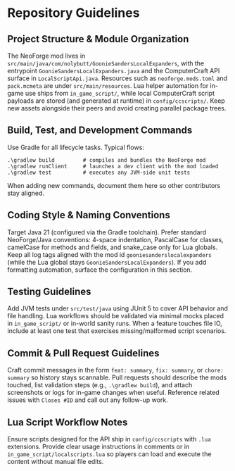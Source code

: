 # Repository Guidelines

## Project Structure & Module Organization
The NeoForge mod lives in `src/main/java/com/nolybutt/GoonieSandersLocalExpanders`, with the entrypoint `GoonieSandersLocalExpanders.java` and the ComputerCraft API surface in `LocalScriptApi.java`. Resources such as `neoforge.mods.toml` and `pack.mcmeta` are under `src/main/resources`. Lua helper automation for in-game use ships from `in_game_script/`, while local ComputerCraft script payloads are stored (and generated at runtime) in `config/ccscripts/`. Keep new assets alongside their peers and avoid creating parallel package trees.

## Build, Test, and Development Commands
Use Gradle for all lifecycle tasks. Typical flows:
```
.\gradlew build         # compiles and bundles the NeoForge mod
.\gradlew runClient     # launches a dev client with the mod loaded
.\gradlew test          # executes any JVM-side unit tests
```
When adding new commands, document them here so other contributors stay aligned.

## Coding Style & Naming Conventions
Target Java 21 (configured via the Gradle toolchain). Prefer standard NeoForge/Java conventions: 4-space indentation, PascalCase for classes, camelCase for methods and fields, and snake_case only for Lua globals. Keep all log tags aligned with the mod id `gooniesanderslocalexpanders` (while the Lua global stays `GoonieSandersLocalExpanders`). If you add formatting automation, surface the configuration in this section.

## Testing Guidelines
Add JVM tests under `src/test/java` using JUnit 5 to cover API behavior and file handling. Lua workflows should be validated via minimal mocks placed in `in_game_script/` or in-world sanity runs. When a feature touches file IO, include at least one test that exercises missing/malformed script scenarios.

## Commit & Pull Request Guidelines
Craft commit messages in the form `feat: summary`, `fix: summary`, or `chore: summary` so history stays scannable. Pull requests should describe the mods touched, list validation steps (e.g., `.\gradlew build`), and attach screenshots or logs for in-game changes when useful. Reference related issues with `Closes #ID` and call out any follow-up work.

## Lua Script Workflow Notes
Ensure scripts designed for the API ship in `config/ccscripts` with `.lua` extensions. Provide clear usage instructions in comments or in `in_game_script/localscripts.lua` so players can load and execute the content without manual file edits.
